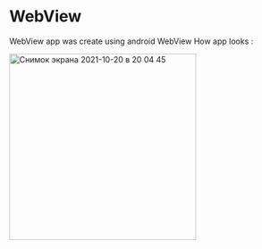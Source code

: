# WebView
 WebView app was create using android WebView
 How app looks :
 
<img width="334" alt="Снимок экрана 2021-10-20 в 20 04 45" src="https://user-images.githubusercontent.com/29304518/138139295-493101f9-0949-4aaf-89f5-6455a932c919.png">
